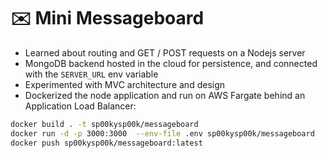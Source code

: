 # ✉️ Mini Messageboard

+ Learned about routing and GET / POST requests on a Nodejs server
+ MongoDB backend hosted in the cloud for persistence, and connected with the `SERVER_URL` env variable
+ Experimented with MVC architecture and design
+ Dockerized the node application and run on AWS Fargate behind an Application Load Balancer:

```sh
docker build . -t sp00kysp00k/messageboard
docker run -d -p 3000:3000  --env-file .env sp00kysp00k/messageboard
docker push sp00kysp00k/messageboard:latest
```
